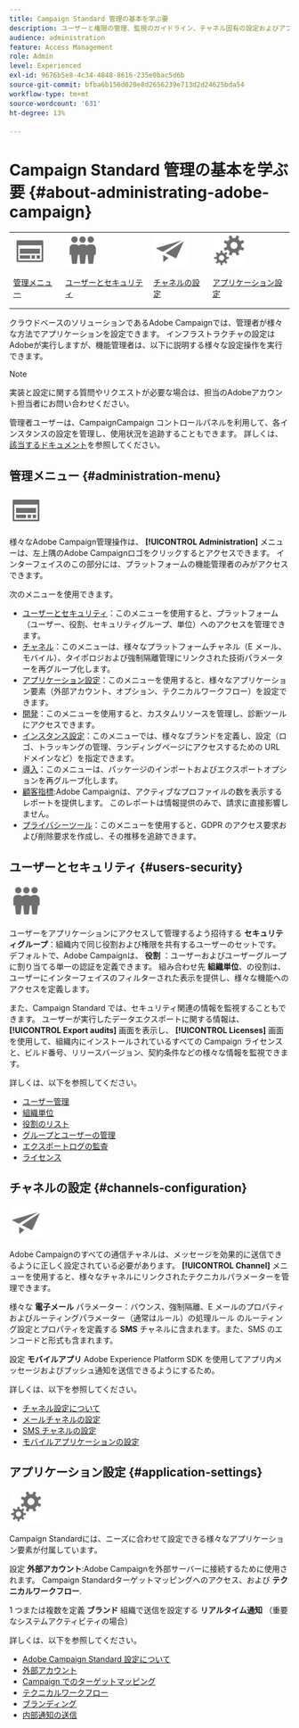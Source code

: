 ```yaml
---
title: Campaign Standard 管理の基本を学ぶ要
description: ユーザーと権限の管理、監視のガイドライン、チャネル固有の設定およびアプリケーション設定のガイドラインについて学ぶ
audience: administration
feature: Access Management
role: Admin
level: Experienced
exl-id: 9676b5e8-4c34-4848-8616-235e0bac5d6b
source-git-commit: bfba6b156d020e8d2656239e713d2d24625bda54
workflow-type: tm+mt
source-wordcount: '631'
ht-degree: 13%

---
```


# Campaign Standard 管理の基本を学ぶ要 {#about-administrating-adobe-campaign}

<table>
<tr><td><img src="assets/do-not-localize/icon_menu.svg" width="60px"><p><a href="#administration-menu">管理メニュー</a></p></td>
<td><img src="assets/do-not-localize/icon_users.svg" width="60px"><p><a href="#users-security">ユーザーとセキュリティ</a></p></td>
<td><img src="assets/do-not-localize/icon_channels.svg" width="60px"><p><a href="#channels-configuration">チャネルの設定</a></p></td>
<td><img src="assets/do-not-localize/icon_settings.svg" width="60px"><p><a href="#application-settings">アプリケーション設定</a></p></td></tr>
</table>

クラウドベースのソリューションであるAdobe Campaignでは、管理者が様々な方法でアプリケーションを設定できます。 インフラストラクチャの設定はAdobeが実行しますが、機能管理者は、以下に説明する様々な設定操作を実行できます。

>[!NOTE]
>
>実装と設定に関する質問やリクエストが必要な場合は、担当のAdobeアカウント担当者にお問い合わせください。

管理者ユーザーは、CampaignCampaign コントロールパネルを利用して、各インスタンスの設定を管理し、使用状況を追跡することもできます。 詳しくは、[該当するドキュメント](https://experienceleague.adobe.com/docs/control-panel/using/control-panel-home.html?lang=ja)を参照してください。

## 管理メニュー {#administration-menu}

<img src="assets/do-not-localize/icon_menu.svg" width="60px">

様々なAdobe Campaign管理操作は、 **[!UICONTROL Administration]** メニューは、左上隅のAdobe Campaignロゴをクリックするとアクセスできます。 インターフェイスのこの部分には、プラットフォームの機能管理者のみがアクセスできます。

次のメニューを使用できます。

* [ユーザーとセキュリティ](../../administration/using/about-access-management.md)：このメニューを使用すると、プラットフォーム（ユーザー、役割、セキュリティグループ、単位）へのアクセスを管理できます。
* [チャネル](../../administration/using/about-channel-configuration.md)：このメニューは、様々なプラットフォームチャネル（E メール、モバイル）、タイポロジおよび強制隔離管理にリンクされた技術パラメーターを再グループ化します。
* [アプリケーション設定](../../administration/using/external-accounts.md)：このメニューを使用すると、様々なアプリケーション要素（外部アカウント、オプション、テクニカルワークフロー）を設定できます。
* [開発](../../developing/using/data-model-concepts.md)：このメニューを使用すると、カスタムリソースを管理し、診断ツールにアクセスできます。
* [インスタンス設定](../../administration/using/branding.md)：このメニューでは、様々なブランドを定義し、設定（ロゴ、トラッキングの管理、ランディングページにアクセスするための URL ドメインなど）を指定できます。
* [導入](../../automating/using/managing-packages.md)：このメニューは、パッケージのインポートおよびエクスポートオプションを再グループ化します。
* [顧客指標](../../audiences/using/active-profiles.md):Adobe Campaignは、アクティブなプロファイルの数を表示するレポートを提供します。 このレポートは情報提供のみで、請求に直接影響しません。
* [プライバシーツール](../../start/using/privacy-management.md)：このメニューを使用すると、GDPR のアクセス要求および削除要求を作成し、その推移を追跡できます。

## ユーザーとセキュリティ {#users-security}

<img src="assets/do-not-localize/icon_users.svg"  width="60px">

ユーザーをアプリケーションにアクセスして管理するよう招待する **セキュリティグループ**：組織内で同じ役割および権限を共有するユーザーのセットです。 デフォルトで、Adobe Campaignは、 **役割** ：ユーザーおよびユーザーグループに割り当てる単一の認証を定義できます。 組み合わせ先 **組織単位**、の役割は、ユーザーにインターフェイスのフィルターされた表示を提供し、様々な機能へのアクセスを定義します。

また、Campaign Standard では、セキュリティ関連の情報を監視することもできます。 ユーザーが実行したデータエクスポートに関する情報は、 **[!UICONTROL Export audits]** 画面を表示し、 **[!UICONTROL Licenses]** 画面を使用して、組織内にインストールされているすべての Campaign ライセンスと、ビルド番号、リリースバージョン、契約条件などの様々な情報を監視できます。

詳しくは、以下を参照してください。

* [ユーザー管理](../../administration/using/users-management.md)
* [組織単位](../../administration/using/organizational-units.md)
* [役割のリスト](../../administration/using/list-of-roles.md)
* [グループとユーザーの管理](../../administration/using/managing-groups-and-users.md)
* [エクスポートログの監査](../../administration/using/auditing-export-logs.md)
* [ライセンス](../../administration/using/licenses.md)

## チャネルの設定 {#channels-configuration}

<img src="assets/do-not-localize/icon_channels.svg" width="60px">

Adobe Campaignのすべての通信チャネルは、メッセージを効果的に送信できるように正しく設定されている必要があります。 **[!UICONTROL Channel]**  メニューを使用すると、様々なチャネルにリンクされたテクニカルパラメーターを管理できます。

様々な **電子メール** パラメーター：バウンス、強制隔離、E メールのプロパティおよびルーティングパラメーター（通常はルール）の処理ルール のルーティング設定とプロパティを定義する **SMS** チャネルに含まれます。また、SMS のエンコードと形式も含まれます。

設定 **モバイルアプリ** Adobe Experience Platform SDK を使用してアプリ内メッセージおよびプッシュ通知を送信できるようにするため。

詳しくは、以下を参照してください。

* [チャネル設定について](../../administration/using/about-channel-configuration.md)
* [メールチャネルの設定](../../administration/using/configuring-email-channel.md)
* [SMS チャネルの設定](../../administration/using/configuring-sms-channel.md)
* [モバイルアプリケーションの設定](../../administration/using/configuring-a-mobile-application.md)

## アプリケーション設定 {#application-settings}

<img src="assets/do-not-localize/icon_settings.svg" width="60px">

Campaign Standardには、ニーズに合わせて設定できる様々なアプリケーション要素が付属しています。

設定 **外部アカウント**:Adobe Campaignを外部サーバーに接続するために使用されます。 Campaign Standardターゲットマッピングへのアクセス、および **テクニカルワークフロー**.

1 つまたは複数を定義 **ブランド** 組織で送信を設定する **リアルタイム通知** （重要なシステムアクティビティの場合）

詳しくは、以下を参照してください。

* [Adobe Campaign Standard 設定について](../../administration/using/about-campaign-standard-settings.md)
* [外部アカウント](../../administration/using/external-accounts.md)
* [Campaign でのターゲットマッピング](../../administration/using/target-mappings-in-campaign.md)
* [テクニカルワークフロー](../../administration/using/technical-workflows.md)
* [ブランディング](../../administration/using/branding.md)
* [内部通知の送信](../../administration/using/sending-internal-notifications.md)
